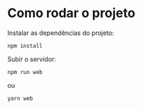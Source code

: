 # Como rodar o projeto

Instalar as dependências do projeto:
```
npm install
```

Subir o servidor:
```
npm run web
```
ou 
```
yarn web
```

